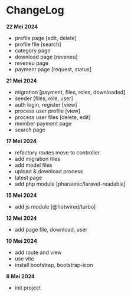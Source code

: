 # ChangeLog
**22 Mei 2024**
- profile page [edit, delete]
- profile file [search]
- category page
- download page [reveneu]
- reveneu page
- payment page [request, status]

**21 Mei 2024**
- migration [payment, files, roles, downloaded]
- seeder [files, role, user]
- auth login, register [view]
- process user profile [view]
- process user files [delete, edit]
- member payment page
- search page

**17 Mei 2024**
- refactory routes move to controller
- add migration files
- add model files
- upload & download process
- latest page
- add php module [pharaonic/laravel-readable]

**15 Mei 2024**
- add js module [@hotwired/turbo]

**12 Mei 2024**
- add page file, download, user

**10 Mei 2024**
- add route and view
- use vite
- install bootstrap, bootstrap-icon

**8 Mei 2024**
- init project
